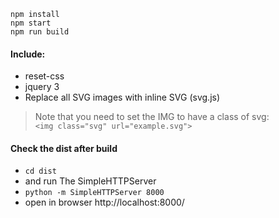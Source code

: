 `npm install`   
`npm start`   
`npm run build`

#### Include: 
- reset-css
- jquery 3
- Replace all SVG images with inline SVG (svg.js)

> Note that you need to set the IMG to have a class of svg:   
> `<img class="svg" url="example.svg">`


#### Check the dist after build
- `cd dist`
- and run The SimpleHTTPServer 
- `python -m SimpleHTTPServer 8000`
- open in browser http://localhost:8000/
